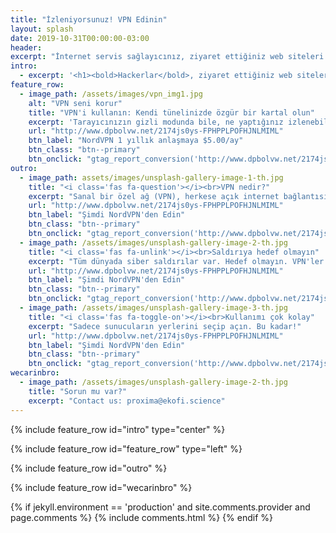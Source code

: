 ```yaml
---
title: "İzleniyorsunuz! VPN Edinin"
layout: splash
date: 2019-10-31T00:00:00-03:00
header:
excerpt: "İnternet servis sağlayıcınız, ziyaret ettiğiniz web siteleri ve daha fazlası."
intro: 
  - excerpt: '<h1><bold>Hackerlar</bold>, ziyaret ettiğiniz web siteleri ve daha fazlası sizi izleyebilir. </h1><br> İnsanlar seni gözetliyor. Bunlar halka açık bilgileriniz. <br><script type="text/javascript" src="//ipaddress.is/ipwidget.php?type=1&nosys=1"></script><br>Seni korumaya çalışıyoruz.'
feature_row:
  - image_path: /assets/images/vpn_img1.jpg
    alt: "VPN seni korur"
    title: "VPN'i kullanın: Kendi tünelinizde özgür bir kartal olun"
    excerpt: 'Tarayıcınızın gizli modunda bile, ne yaptığınız izlenebilir. VPN kullanmak izlemenizi önler.<br><br>**58% EFSANE CUMA İNDİRİMİ! SADECE 1 HAFTA**'
    url: "http://www.dpbolvw.net/2174js0ys-FPHPPLPOFHJNLMIML"
    btn_label: "NordVPN 1 yıllık anlaşmaya $5.00/ay"
    btn_class: "btn--primary"
    btn_onclick: "gtag_report_conversion('http://www.dpbolvw.net/2174js0ys-FPHPPLPOFHJNLMIML')"
outro:
  - image_path: assets/images/unsplash-gallery-image-1-th.jpg
    title: "<i class='fas fa-question'></i><br>VPN nedir?"
    excerpt: "Sanal bir özel ağ (VPN), herkese açık internet bağlantısından özel bir ağ oluşturarak çevrimiçi gizlilik sağlar."
    url: "http://www.dpbolvw.net/2174js0ys-FPHPPLPOFHJNLMIML"
    btn_label: "Şimdi NordVPN'den Edin"
    btn_class: "btn--primary"
    btn_onclick: "gtag_report_conversion('http://www.dpbolvw.net/2174js0ys-FPHPPLPOFHJNLMIML')"
  - image_path: /assets/images/unsplash-gallery-image-2-th.jpg
    title: "<i class='fas fa-unlink'></i><br>Saldırıya hedef olmayın"
    excerpt: "Tüm dünyada siber saldırılar var. Hedef olmayın. VPN'ler birçok Man-in-the-middle karşı koruma sağlar."
    url: "http://www.dpbolvw.net/2174js0ys-FPHPPLPOFHJNLMIML"
    btn_label: "Şimdi NordVPN'den Edin"
    btn_class: "btn--primary"
    btn_onclick: "gtag_report_conversion('http://www.dpbolvw.net/2174js0ys-FPHPPLPOFHJNLMIML')"
  - image_path: /assets/images/unsplash-gallery-image-3-th.jpg
    title: "<i class='fas fa-toggle-on'></i><br>Kullanımı çok kolay"
    excerpt: "Sadece sunucuların yerlerini seçip açın. Bu kadar!"
    url: "http://www.dpbolvw.net/2174js0ys-FPHPPLPOFHJNLMIML"
    btn_label: "Şimdi NordVPN'den Edin"
    btn_class: "btn--primary"
    btn_onclick: "gtag_report_conversion('http://www.dpbolvw.net/2174js0ys-FPHPPLPOFHJNLMIML')"
wecarinbro:
  - image_path: /assets/images/unsplash-gallery-image-2-th.jpg
    title: "Sorun mu var?"
    excerpt: "Contact us: proxima@ekofi.science"
---
```


{% include feature_row id="intro" type="center" %}

{% include feature_row id="feature_row" type="left" %}

{% include feature_row id="outro" %}

<script>
function gtag_report_conversion(url) {
  var callback = function () {
    if (typeof(url) != 'undefined') {
      window.location = url;
    }
  };
  gtag('event', 'conversion', {
      'send_to': 'AW-813527901/BUv-CPef8LIBEN3m9YMD',
      'transaction_id': '',
      'event_callback': callback
  });
  return false;
}
</script>

{% include feature_row id="wecarinbro" %}

{% if jekyll.environment == 'production' and site.comments.provider and page.comments %}
  {% include comments.html %}
{% endif %}


